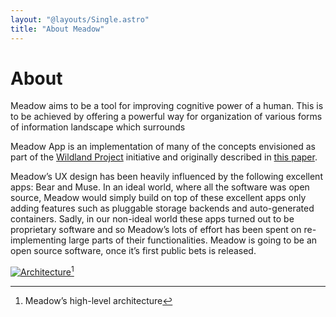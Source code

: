 ```yaml
---
layout: "@layouts/Single.astro"
title: "About Meadow"
---
```


# About

Meadow aims to be a tool for improving cognitive power of a human. This is to be achieved by offering a powerful way for organization of various forms of information landscape which surrounds

Meadow App is an implementation of many of the concepts envisioned as part of the [Wildland Project](https://wildland.io/) initiative and originally described in [this paper](https://golem.foundation/resources/documents/wildland-w2h.pdf).

Meadow’s UX design has been heavily influenced by the following excellent apps: Bear and Muse. In an ideal world, where all the software was open source, Meadow would simply build on top of these excellent apps only adding features such as pluggable storage backends and auto-generated containers. Sadly, in our non-ideal world these apps turned out to be proprietary software and so Meadow’s lots of effort has been spent on re-implementing large parts of their functionalities. Meadow is going to be an open source software, once it’s first public bets is released.

[![Architecture](/images/architecture.png)](/images/architecture.png)[^2]

[^2]: Meadow’s high-level architecture

